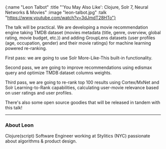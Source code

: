 {:name  "Leon Talbot"
 :title "'You May Also Like': Clojure, Solr 7, Neural Networks & Movies"
 :image "leon-talbot.jpg"
 :talk "https://www.youtube.com/watch?v=3dJmdT28HTo"}

The talk will be practical. We are developing a movie recommendation engine taking TMDB dataset (movies metadata (title, genre, overview, global rating, movie budget, etc.)) and adding GroupLens datasets (user profiles (age, occupation, gender) and their movie ratings) for machine learning powered re-ranking.

First pass: we are going to use Solr More-Like-This built-in functionality. 

Second pass, we are going to improve recommendations using edismax query and optimize TMDB dataset columns weights.  

Third pass, we are going to re-rank top 100 results using Cortex/MxNet and Solr Learning-to-Rank capabilities, calculating user-movie relevance based on user ratings and user profiles.

There's also some open source goodies that will be released in tandem with this talk!

---

### About Leon

Clojure(script) Software Engineer working at Stylitics (NYC) passionate about algorithms & product design.